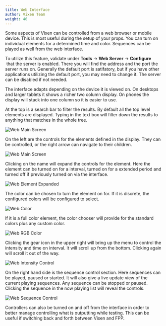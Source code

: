```yaml
---
title: Web Interface
author: Vixen Team
weight: 40
---
```


Some aspects of Vixen can be controlled from a web browser or mobile device. This is most useful during the setup of your props. You can turn on individual elements for a determined time and color. Sequences can be played as well from the web interface.

To utilize this feature, validate under **Tools** -> **Web Server** -> **Configure**  that the server is enabled. There you will find the address and the port the server runs on. Generally the default port is satifatory, but if you have other applications utilizing the default port, you may need to change it. The server can be disabled if not needed.

The interface adapts depending on the device it is viewed on. On desktops and larger tablets it shows a richer two column display. On phones the display will stack into one column so it is easier to use.

At the top is a search bar to filter the results. By default all the top level elements are displayed. Typing in the text box will filter down the results to anything that matches in the whole tree.

![Web Main Screen](/images/docs/usage/web-interface/web-main-page.png)

On the left are the controls for the elements defined in the display. They can be controlled, or the right arrow can navigate to their children.

![Web Main Screen](/images/docs/usage/web-interface/web-main-page-ext.png)

Clicking on the name will expand the controls for the element. Here the element can be turned on for a interval, turned on for a extended period and turned off if previously turned on via the interface.

![Web Element Expanded](/images/docs/usage/web-interface/web-element-expand.png)

The color can be chosen to turn the element on for. If it is discrete, the configured colors will be configured to select.

![Web Color](/images/docs/usage/web-interface/web-element-color.png)

If it is a full color element, the color chooser will provide for the standard colors plus any custom color.

![Web RGB Color](/images/docs/usage/web-interface/web-element-ext-color.png)

Clicking the gear icon in the upper right will bring up the menu to control the intensity and time on interval. It will scroll up from the bottom. Clicking again will scroll it out of the way.

![Web Intensity Control](/images/docs/usage/web-interface/web-intensity-control.png)

On the right hand side is the sequence control section. Here sequences can be played, paused or started. It will also give a live update view of the current playing sequences. Any sequence can be stopped or paused. Clicking the sequence in the now playing list will reveal the controls.  

![Web Sequence Control](/images/docs/usage/web-interface/web-sequence-control.png)

Controllers can also be turned on and off from the interface in order to better manage controlling what is outputting while testing. This can be useful if switching back and forth between Vixen and FPP.
